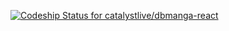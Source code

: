 [ ![Codeship Status for catalystlive/dbmanga-react](https://codeship.com/projects/775f1320-2718-0133-c82d-7af7072ae828/status?branch=production)](https://codeship.com/projects/97258)